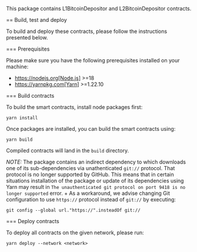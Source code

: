 This package contains L1BitcoinDepositor and L2BitcoinDepositor contracts.

== Build, test and deploy

To build and deploy these contracts, please follow the instructions presented
below.

=== Prerequisites

Please make sure you have the following prerequisites installed on your machine:

- https://nodejs.org[Node.js] >=18
- https://yarnpkg.com[Yarn] >=1.22.10

=== Build contracts

To build the smart contracts, install node packages first:
```
yarn install
```
Once packages are installed, you can build the smart contracts using:
```
yarn build
```
Compiled contracts will land in the `build` directory.

*NOTE:* The package contains an indirect dependency to which downloads one of its sub-dependencies
via unathenticated `git://` protocol. That protocol is no longer supported by
GitHub. This means that in certain situations installation of the package or
update of its dependencies using Yarn may result in `The unauthenticated git
protocol on port 9418 is no longer supported` error. +
As a workaround, we advise changing Git configuration to use `https://` protocol
instead of `git://` by executing:
```
git config --global url."https://".insteadOf git://
```

=== Deploy contracts

To deploy all contracts on the given network, please run:
```
yarn deploy --network <network>
```
